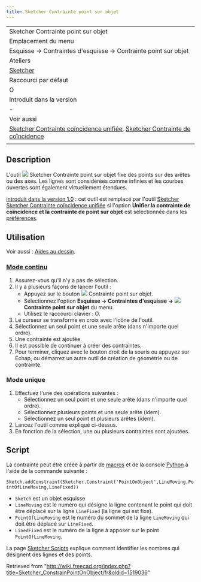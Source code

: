 ```yaml
---
title: Sketcher Contrainte point sur objet
---
```

|  |
| --- |
| Sketcher Contrainte point sur objet |
| Emplacement du menu |
| Esquisse → Contraintes d'esquisse → Contrainte point sur objet |
| Ateliers |
| [Sketcher](/Sketcher_Workbench/fr "Sketcher Workbench/fr") |
| Raccourci par défaut |
| O |
| Introduit dans la version |
| - |
| Voir aussi |
| [Sketcher Contrainte coïncidence unifiée](/Sketcher_ConstrainCoincidentUnified/fr "Sketcher ConstrainCoincidentUnified/fr"), [Sketcher Contrainte de coïncidence](/Sketcher_ConstrainCoincident/fr "Sketcher ConstrainCoincident/fr") |
|  |

## Description

L'outil ![](/images/Sketcher_ConstrainPointOnObject.svg) Sketcher Contrainte point sur objet fixe des points sur des arêtes ou des axes. Les lignes sont considérées comme infinies et les courbes ouvertes sont également virtuellement étendues.

[introduit dans la version 1.0](/Release_notes_1.0/fr "Release notes 1.0/fr") : cet outil est remplacé par l'outil [Sketcher Sketcher Contrainte coïncidence unifiée](/Sketcher_ConstrainCoincidentUnified/fr "Sketcher ConstrainCoincidentUnified/fr") si l'option **Unifier la contrainte de coïncidence et la contrainte de point sur objet** est sélectionnée dans les [préférences](/Sketcher_Preferences/fr#Général "Sketcher Preferences/fr").

## Utilisation

Voir aussi : [Aides au dessin](/Sketcher_Workbench/fr#Aides_au_dessin "Sketcher Workbench/fr").

### [Mode continu](/Sketcher_Workbench/fr#Modes_continus "Sketcher Workbench/fr")

1. Assurez-vous qu'il n'y a pas de sélection.
2. Il y a plusieurs façons de lancer l'outil :
   * Appuyez sur le bouton ![](/images/Sketcher_ConstrainPointOnObject.svg) Contrainte point sur objet.
   * Sélectionnez l'option **Esquisse → Contraintes d'esquisse → ![](/images/Sketcher_ConstrainPointOnObject.svg) Contrainte point sur objet** du menu.
   * Utilisez le raccourci clavier : O.
3. Le curseur se transforme en croix avec l'icône de l'outil.
4. Sélectionnez un seul point et une seule arête (dans n'importe quel ordre).
5. Une contrainte est ajoutée.
6. Il est possible de continuer à créer des contraintes.
7. Pour terminer, cliquez avec le bouton droit de la souris ou appuyez sur Échap, ou démarrez un autre outil de création de géométrie ou de contrainte.

### Mode unique

1. Effectuez l'une des opérations suivantes :
   * Sélectionnez un seul point et une seule arête (dans n'importe quel ordre).
   * Sélectionnez plusieurs points et une seule arête (idem).
   * Sélectionnez un seul point et plusieurs arêtes (idem).
2. Lancez l'outil comme expliqué ci-dessus.
3. En fonction de la sélection, une ou plusieurs contraintes sont ajoutées.

## Script

La contrainte peut être créée à partir de [macros](/Macros/fr "Macros/fr") et de la console [Python](/Python/fr "Python/fr") à l'aide de la commande suivante :

`Sketch.addConstraint(Sketcher.Constraint('PointOnObject',LineMoving,PointOfLineMoving,LineFixed))`

* `Sketch` est un objet esquisse
* `LineMoving` est le numéro qui désigne la ligne contenant le point qui doit être déplacé sur la ligne `LineFixed` (la ligne qui est fixe).
* `PointOfLineMoving` est le numéro du sommet de la ligne `LineMoving` qui doit être déplacé sur `LineFixed`.
* `LinedFixed` est le numéro de la ligne à apposer sur le point `PointOfLineMoving`.

La page [Sketcher Scripts](/Sketcher_scripting/fr "Sketcher scripting/fr") explique comment identifier les nombres qui désignent des lignes et des points.

Retrieved from "<http://wiki.freecad.org/index.php?title=Sketcher_ConstrainPointOnObject/fr&oldid=1519036>"